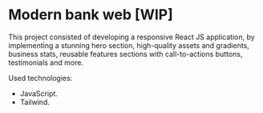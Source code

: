 # Modern bank web [WIP]

This project consisted of developing a responsive React JS application, by implementing a stunning hero section, high-quality assets and gradients, business stats, reusable features sections with call-to-actions buttons, testimonials and more.

Used technologies:

- JavaScript.
- Tailwind.
